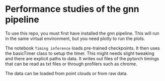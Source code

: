 # Performance studies of the gnn pipeline

To use this repo, you must first have installed the gnn pipeline. 
This will run in the same virtual environment, but you need plotly to run the plots.

The notebook `Timing inference` loads pre-trained checkpoints. 
It then uses the basicTimer class to setup the timer. This might needs slight tweaking
and there are explicit paths to data. It writes out files of the pytorch timings that can 
be read as txt files or through profilers such as chrome. 

The data can be loaded from point clouds or from raw data. 

